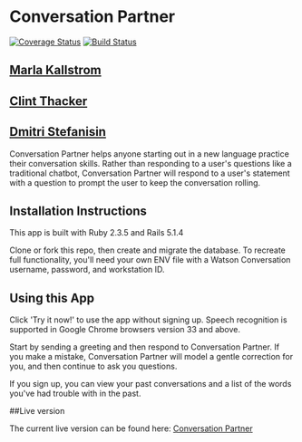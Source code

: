 # Conversation Partner
[![Coverage Status](https://coveralls.io/repos/github/m-kallstrom/conversation-partner/badge.svg?branch=master)](https://coveralls.io/github/m-kallstrom/conversation-partner?branch=master)
[![Build Status](https://travis-ci.org/m-kallstrom/conversation-partner.svg?branch=master)](https://travis-ci.org/m-kallstrom/conversation-partner)

## [Marla Kallstrom](https://github.com/m-kallstrom)
## [Clint Thacker](https://github.com/archivefever)
## [Dmitri Stefanisin](https://github.com/imdmitri1)

Conversation Partner helps anyone starting out in a new language practice their conversation skills. Rather than responding to a user's questions like a traditional chatbot, Conversation Partner will respond to a user's statement with a question to prompt the user to keep the conversation rolling.

## Installation Instructions

This app is built with Ruby 2.3.5 and Rails 5.1.4

Clone or fork this repo, then create and migrate the database. To recreate full functionality, you'll need your own ENV file with a Watson Conversation username, password, and workstation ID.

## Using this App

Click 'Try it now!' to use the app without signing up. Speech recognition is supported in Google Chrome browsers version 33 and above.

Start by sending a greeting and then respond to Conversation Partner. If you make a mistake, Conversation Partner will model a gentle correction for you, and then continue to ask you questions.

If you sign up, you can view your past conversations and a list of the words you've had trouble with in the past.

##Live version

The current live version can be found here:
[Conversation Partner](https://conversation-partner.herokuapp.com)


